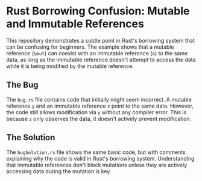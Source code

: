 # Rust Borrowing Confusion: Mutable and Immutable References

This repository demonstrates a subtle point in Rust's borrowing system that can be confusing for beginners.  The example shows that a mutable reference (`&mut`) can coexist with an immutable reference (`&`) to the same data, as long as the immutable reference doesn't attempt to access the data while it is being modified by the mutable reference.

## The Bug

The `bug.rs` file contains code that initially might seem incorrect. A mutable reference `y` and an immutable reference `z` point to the same data. However, the code still allows modification via `y` without any compiler error.  This is because `z` only observes the data, it doesn't actively prevent modification.

## The Solution

The `bugSolution.rs` file shows the same basic code, but with comments explaining why the code is valid in Rust's borrowing system. Understanding that immutable references don't block mutations unless they are actively accessing data during the mutation is key.